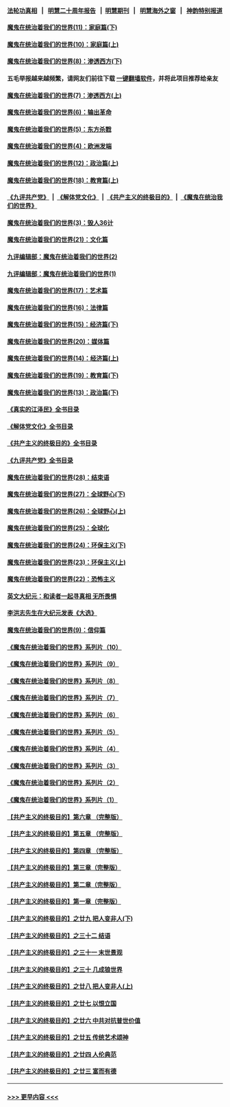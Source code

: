 #### [法轮功真相](https://github.com/gfw-breaker/truth/blob/master/README.md?t=0) &nbsp;&nbsp;|&nbsp;&nbsp; [明慧二十周年报告](https://github.com/gfw-breaker/mh-reports/blob/master/README.md?t=0) &nbsp;&nbsp;|&nbsp;&nbsp;[明慧期刊](https://github.com/gfw-breaker/mh-qikan) &nbsp;&nbsp;|&nbsp;&nbsp; [明慧海外之窗](https://github.com/gfw-breaker/mh-news/blob/master/README.md?t=0) &nbsp;&nbsp;|&nbsp;&nbsp; [神韵特别报道](https://github.com/gfw-breaker/mh-news/blob/master/shenyun.md?t=0)
#### [魔鬼在统治着我们的世界(11)：家庭篇(下)](../pages/nsc422/n10440961.md?t=11281401) 
#### [魔鬼在统治着我们的世界(10)：家庭篇(上)](../pages/nsc422/n10435448.md?t=11281401) 
#### [魔鬼在统治着我们的世界(8)：渗透西方(下)](../pages/nsc422/n10429603.md?t=11281401) 
#### 五毛举报越来越频繁，请网友们前往下载 [一键翻墙软件](https://github.com/gfw-breaker/ssr-accounts)，并将此项目推荐给亲友
#### [魔鬼在统治着我们的世界(7)：渗透西方(上)](../pages/nsc422/n10426013.md?t=11281401) 
#### [魔鬼在统治着我们的世界(6)：输出革命](../pages/nsc422/n10421536.md?t=11281401) 
#### [魔鬼在统治着我们的世界(5)：东方杀戮](../pages/nsc422/n10417707.md?t=11281401) 
#### [魔鬼在统治着我们的世界(4)：欧洲发端](../pages/nsc422/n10414890.md?t=11281401) 
#### [魔鬼在统治着我们的世界(12)：政治篇(上)](../pages/nsc422/n10444576.md?t=11281401) 
#### [魔鬼在统治着我们的世界(18)：教育篇(上)](../pages/nsc422/n10526970.md?t=11281401) 
#### [《九评共产党》](https://github.com/begood0513/9ping.md/blob/master/README.md) &nbsp;|&nbsp; [《解体党文化》](../../../../jtdwh.md/blob/master/README.md)  &nbsp;|&nbsp; [《共产主义的终极目的》](../../../../gczydzjmd.md/blob/master/README.md) &nbsp;|&nbsp; [《魔鬼在统治我们的世界》](../../../../mgztzwmdsj.md/blob/master/README.md) 
#### [魔鬼在统治着我们的世界(3)：毁人36计](../pages/nsc422/n10411583.md?t=11281401) 
#### [魔鬼在统治着我们的世界(21)：文化篇](../pages/nsc422/n10597706.md?t=11281401) 
#### [九评编辑部：魔鬼在统治着我们的世界(2)](../pages/nsc422/n10410036.md?t=11281401) 
#### [九评编辑部：魔鬼在统治着我们的世界(1)](../pages/nsc422/n10406825.md?t=11281401) 
#### [魔鬼在统治着我们的世界(17)：艺术篇](../pages/nsc422/n10499093.md?t=11281401) 
#### [魔鬼在统治着我们的世界(16)：法律篇](../pages/nsc422/n10485969.md?t=11281401) 
#### [魔鬼在统治着我们的世界(15)：经济篇(下)](../pages/nsc422/n10469975.md?t=11281401) 
#### [魔鬼在统治着我们的世界(20)：媒体篇](../pages/nsc422/n10586579.md?t=11281401) 
#### [魔鬼在统治着我们的世界(14)：经济篇(上)](../pages/nsc422/n10457370.md?t=11281401) 
#### [魔鬼在统治着我们的世界(19)：教育篇(下)](../pages/nsc422/n10564808.md?t=11281401) 
#### [魔鬼在统治着我们的世界(13)：政治篇(下)](../pages/nsc422/n10448270.md?t=11281401) 
#### [《真实的江泽民》全书目录](../pages/nsc422/n13721399.md?t=11281401) 
#### [《解体党文化》全书目录](../pages/nsc422/n13721157.md?t=11281401) 
#### [《共产主义的终极目的》全书目录](../pages/nsc422/n13721048.md?t=11281401) 
#### [《九评共产党》全书目录](../pages/nsc422/n13708085.md?t=11281401) 
#### [魔鬼在统治着我们的世界(28)：结束语](../pages/nsc422/n10936246.md?t=11281401) 
#### [魔鬼在统治着我们的世界(27)：全球野心(下)](../pages/nsc422/n10928319.md?t=11281401) 
#### [魔鬼在统治着我们的世界(26)：全球野心(上)](../pages/nsc422/n10900318.md?t=11281401) 
#### [魔鬼在统治着我们的世界(25)：全球化](../pages/nsc422/n10788205.md?t=11281401) 
#### [魔鬼在统治着我们的世界(24)：环保主义(下)](../pages/nsc422/n10695307.md?t=11281401) 
#### [魔鬼在统治着我们的世界(23)：环保主义(上)](../pages/nsc422/n10688613.md?t=11281401) 
#### [魔鬼在统治着我们的世界(22)：恐怖主义](../pages/nsc422/n10614727.md?t=11281401) 
#### [英文大纪元：和读者一起寻真相 无所畏惧](../pages/nsc422/n12542027.md?t=11281401) 
#### [李洪志先生在大纪元发表《大选》](../pages/nsc422/n12534746.md?t=11281401) 
#### [魔鬼在统治着我们的世界(9)：信仰篇](../pages/nsc422/n10432159.md?t=11281401) 
#### [《魔鬼在统治着我们的世界》系列片（10）](../pages/nsc422/n12292670.md?t=11281401) 
#### [《魔鬼在统治着我们的世界》系列片（9）](../pages/nsc422/n12290859.md?t=11281401) 
#### [《魔鬼在统治着我们的世界》系列片（8）](../pages/nsc422/n12287445.md?t=11281401) 
#### [《魔鬼在统治着我们的世界》系列片（7）](../pages/nsc422/n12283425.md?t=11281401) 
#### [《魔鬼在统治着我们的世界》系列片（6）](../pages/nsc422/n12282314.md?t=11281401) 
#### [《魔鬼在统治着我们的世界》系列片（5）](../pages/nsc422/n12281419.md?t=11281401) 
#### [《魔鬼在统治着我们的世界》系列片（4）](../pages/nsc422/n12274024.md?t=11281401) 
#### [《魔鬼在统治着我们的世界》系列片（3）](../pages/nsc422/n12271322.md?t=11281401) 
#### [《魔鬼在统治着我们的世界》系列片（2）](../pages/nsc422/n12269049.md?t=11281401) 
#### [《魔鬼在统治着我们的世界》系列片（1）](../pages/nsc422/n12267575.md?t=11281401) 
#### [【共产主义的终极目的】第六章 （完整版）](../pages/nsc422/n11428913.md?t=11281401) 
#### [【共产主义的终极目的】第五章 （完整版）](../pages/nsc422/n11428912.md?t=11281401) 
#### [【共产主义的终极目的】第四章 （完整版）](../pages/nsc422/n11428907.md?t=11281401) 
#### [【共产主义的终极目的】第三章（完整版）](../pages/nsc422/n11428848.md?t=11281401) 
#### [【共产主义的终极目的】第二章（完整版）](../pages/nsc422/n11428831.md?t=11281401) 
#### [【共产主义的终极目的】第一章（完整版）](../pages/nsc422/n11417651.md?t=11281401) 
#### [【共产主义的终极目的】之廿九 把人变非人(下)](../pages/nsc422/n11344140.md?t=11281401) 
#### [【共产主义的终极目的】之三十二 结语](../pages/nsc422/n11360535.md?t=11281401) 
#### [【共产主义的终极目的】之三十一 末世景观](../pages/nsc422/n11351129.md?t=11281401) 
#### [【共产主义的终极目的】之三十 几成狼世界](../pages/nsc422/n11348280.md?t=11281401) 
#### [【共产主义的终极目的】之廿八 把人变非人(上)](../pages/nsc422/n11340492.md?t=11281401) 
#### [【共产主义的终极目的】之廿七 以恨立国](../pages/nsc422/n11336944.md?t=11281401) 
#### [【共产主义的终极目的】之廿六 中共对抗普世价值](../pages/nsc422/n11324785.md?t=11281401) 
#### [【共产主义的终极目的】之廿五 传统艺术颂神](../pages/nsc422/n11296396.md?t=11281401) 
#### [【共产主义的终极目的】之廿四 人伦典范](../pages/nsc422/n11296397.md?t=11281401) 
#### [【共产主义的终极目的】之廿三 富而有德](../pages/nsc422/n11283598.md?t=11281401) 

----
#### [ >>> 更早内容 <<< ](../indexes/nsc422-earlier.md)
